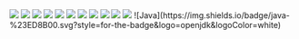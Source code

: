 <img src="https://img.shields.io/badge/json-000000?style=for-the-badge&logo=json&logoColor=white">
<img src="https://img.shields.io/badge/apachetomcat-F8DC75?style=for-the-badge&logo=apachetomcat&logoColor=white">
<img src="https://img.shields.io/badge/HTML5-E34F26?style=for-the-badge&logo=HTML5&logoColor=white">
<img src="https://img.shields.io/badge/CSS3-1572B6?style=for-the-badge&logo=CSS3&logoColor=white">
<img src="https://img.shields.io/badge/JavaScript-F7DF1E?style=for-the-badge&logo=JavaScript&logoColor=white">
<img src="https://img.shields.io/badge/jQuery-0769AD?style=for-the-badge&logo=jQuery&logoColor=white">
<img src="https://img.shields.io/badge/MySQL-4479A1?style=for-the-badge&logo=MySQL&logoColor=white">
<img src="https://img.shields.io/badge/Spring-6DB33F?style=for-the-badge&logo=Spring&logoColor=white">

<img src="https://img.shields.io/badge/MyBatis-F80000?style=for-the-badge&logo=기술스택아이콘&logoColor=white">
<img src="https://img.shields.io/badge/JSP-F80000?style=for-the-badge&logo=기술스택아이콘&logoColor=white">
<img src="https://img.shields.io/badge/Ajax-2c83b9?style=for-the-badge&logo=Ajax&logoColor=white"> 
![Java](https://img.shields.io/badge/java-%23ED8B00.svg?style=for-the-badge&logo=openjdk&logoColor=white)
